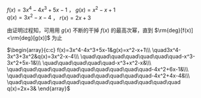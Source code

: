  $f(x)=3x^4-4x^3+5x-1$ ， $g(x)=x^2-x+1$     
 $q(x)=3x^2-x-4$ ， $r(x)=2x+3$     
    
由证明过程知，可用用 $g(x)$ 不断的干掉 $f(x)$ 的最高次幂，直到 $\rm{deg}[f(x)]<\rm{deg}[g(x)]$ 为止    
    
 $\begin{array}{c:c}    
f(x)=3x^4-4x^3+5x-1&g(x)=x^2-x+1\\\     
\quad3x^4-3x^3+3x^2&q(x)=3x^2-x-4\\\    
\quad\quad\quad\quad\quad\quad\quad-x^3-3x^2+5x-1&\\\    
\quad\quad\quad\quad\quad-x^3+x^2-x&\\\    
\quad\quad\quad\quad\quad\quad\quad\quad\quad\quad-4x^2+6x-1&\\\    
\quad\quad\quad\quad\quad\quad\quad\quad\quad\quad-4x^2+4x-4&\\\    
\quad\quad\quad\quad\quad\quad\quad\quad\quad\quad\quad\quad q(x)=2x+3&    
\end{array}$     
